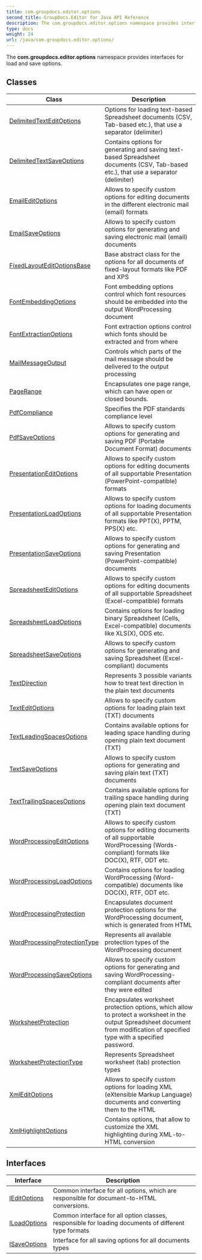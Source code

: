 ```yaml
---
title: com.groupdocs.editor.options
second_title: GroupDocs.Editor for Java API Reference
description: The com.groupdocs.editor.options namespace provides interfaces for load and save options.
type: docs
weight: 24
url: /java/com.groupdocs.editor.options/
---
```


The **com.groupdocs.editor.options** namespace provides interfaces for load and save options.


## Classes

| Class | Description |
| --- | --- |
| [DelimitedTextEditOptions](../com.groupdocs.editor.options/delimitedtexteditoptions) | Options for loading text-based Spreadsheet documents (CSV, Tab-based etc.), that use a separator (delimiter) |
| [DelimitedTextSaveOptions](../com.groupdocs.editor.options/delimitedtextsaveoptions) | Contains options for generating and saving text-based Spreadsheet documents (CSV, Tab-based etc.), that use a separator (delimiter) |
| [EmailEditOptions](../com.groupdocs.editor.options/emaileditoptions) | Allows to specify custom options for editing documents in the different electronic mail (email) formats |
| [EmailSaveOptions](../com.groupdocs.editor.options/emailsaveoptions) | Allows to specify custom options for generating and saving electronic mail (email) documents |
| [FixedLayoutEditOptionsBase](../com.groupdocs.editor.options/fixedlayouteditoptionsbase) | Base abstract class for the options for all documents of fixed-layout formats like PDF and XPS |
| [FontEmbeddingOptions](../com.groupdocs.editor.options/fontembeddingoptions) | Font embedding options control which font resources should be embedded into the output WordProcessing document |
| [FontExtractionOptions](../com.groupdocs.editor.options/fontextractionoptions) | Font extraction options control which fonts should be extracted and from where |
| [MailMessageOutput](../com.groupdocs.editor.options/mailmessageoutput) | Controls which parts of the mail message should be delivered to the output processing |
| [PageRange](../com.groupdocs.editor.options/pagerange) | Encapsulates one page range, which can have open or closed bounds. |
| [PdfCompliance](../com.groupdocs.editor.options/pdfcompliance) | Specifies the PDF standards compliance level |
| [PdfSaveOptions](../com.groupdocs.editor.options/pdfsaveoptions) | Allows to specify custom options for generating and saving PDF (Portable Document Format) documents |
| [PresentationEditOptions](../com.groupdocs.editor.options/presentationeditoptions) | Allows to specify custom options for editing documents of all supportable Presentation (PowerPoint-compatible) formats |
| [PresentationLoadOptions](../com.groupdocs.editor.options/presentationloadoptions) | Allows to specify custom options for loading documents of all supportable Presentation formats like PPT(X), PPTM, PPS(X) etc. |
| [PresentationSaveOptions](../com.groupdocs.editor.options/presentationsaveoptions) | Allows to specify custom options for generating and saving Presentation (PowerPoint-compatible) documents |
| [SpreadsheetEditOptions](../com.groupdocs.editor.options/spreadsheeteditoptions) | Allows to specify custom options for editing documents of all supportable Spreadsheet (Excel-compatible) formats |
| [SpreadsheetLoadOptions](../com.groupdocs.editor.options/spreadsheetloadoptions) | Contains options for loading binary Spreadsheet (Cells, Excel-compatible) documents like XLS(X), ODS etc. |
| [SpreadsheetSaveOptions](../com.groupdocs.editor.options/spreadsheetsaveoptions) | Allows to specify custom options for generating and saving Spreadsheet (Excel-compliant) documents |
| [TextDirection](../com.groupdocs.editor.options/textdirection) | Represents 3 possible variants how to treat text direction in the plain text documents |
| [TextEditOptions](../com.groupdocs.editor.options/texteditoptions) | Allows to specify custom options for loading plain text (TXT) documents |
| [TextLeadingSpacesOptions](../com.groupdocs.editor.options/textleadingspacesoptions) | Contains available options for leading space handling during opening plain text document (TXT) |
| [TextSaveOptions](../com.groupdocs.editor.options/textsaveoptions) | Allows to specify custom options for generating and saving plain text (TXT) documents |
| [TextTrailingSpacesOptions](../com.groupdocs.editor.options/texttrailingspacesoptions) | Contains available options for trailing space handling during opening plain text document (TXT) |
| [WordProcessingEditOptions](../com.groupdocs.editor.options/wordprocessingeditoptions) | Allows to specify custom options for editing documents of all supportable WordProcessing (Words-compliant) formats like DOC(X), RTF, ODT etc. |
| [WordProcessingLoadOptions](../com.groupdocs.editor.options/wordprocessingloadoptions) | Contains options for loading WordProcessing (Word-compatible) documents like DOC(X), RTF, ODT etc. |
| [WordProcessingProtection](../com.groupdocs.editor.options/wordprocessingprotection) | Encapsulates document protection options for the WordProcessing document, which is generated from HTML |
| [WordProcessingProtectionType](../com.groupdocs.editor.options/wordprocessingprotectiontype) | Represents all available protection types of the WordProcessing document |
| [WordProcessingSaveOptions](../com.groupdocs.editor.options/wordprocessingsaveoptions) | Allows to specify custom options for generating and saving WordProcessing-compliant documents after they were edited |
| [WorksheetProtection](../com.groupdocs.editor.options/worksheetprotection) | Encapsulates worksheet protection options, which allow to protect a worksheet in the output Spreadsheet document from modification of specified type with a specified password. |
| [WorksheetProtectionType](../com.groupdocs.editor.options/worksheetprotectiontype) | Represents Spreadsheet worksheet (tab) protection types |
| [XmlEditOptions](../com.groupdocs.editor.options/xmleditoptions) | Allows to specify custom options for loading XML (eXtensible Markup Language) documents and converting them to the HTML |
| [XmlHighlightOptions](../com.groupdocs.editor.options/xmlhighlightoptions) | Contains options, that allow to customize the XML highlighting during XML-to-HTML conversion |

## Interfaces

| Interface | Description |
| --- | --- |
| [IEditOptions](../com.groupdocs.editor.options/ieditoptions) | Common interface for all options, which are responsible for document-to-HTML conversions. |
| [ILoadOptions](../com.groupdocs.editor.options/iloadoptions) | Common interface for all option classes, responsible for loading documents of different type formats |
| [ISaveOptions](../com.groupdocs.editor.options/isaveoptions) | Interface for all saving options for all documents types |
